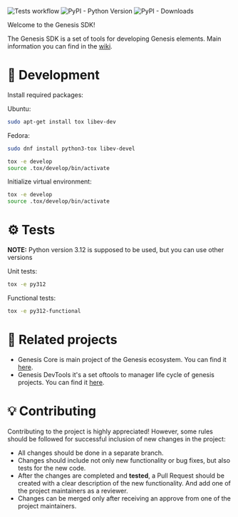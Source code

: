 ![Tests workflow](https://github.com/infraguys/gcl_sdk/actions/workflows/tests.yaml/badge.svg)
![PyPI - Python Version](https://img.shields.io/pypi/pyversions/gcl-sdk)
![PyPI - Downloads](https://img.shields.io/pypi/dm/gcl-sdk)

Welcome to the Genesis SDK!

The Genesis SDK is a set of tools for developing Genesis elements. Main information you can find in the [wiki](https://github.com/infraguys/gcl_sdk/wiki).


# 🚀 Development

Install required packages:

Ubuntu:
```bash
sudo apt-get install tox libev-dev
```

Fedora:
```bash
sudo dnf install python3-tox libev-devel

tox -e develop
source .tox/develop/bin/activate
```

Initialize virtual environment:

```bash
tox -e develop
source .tox/develop/bin/activate
```

# ⚙️ Tests

**NOTE:** Python version 3.12 is supposed to be used, but you can use other versions

Unit tests:

```bash
tox -e py312
```

Functional tests:

```bash
tox -e py312-functional
```


# 🔗 Related projects

- Genesis Core is main project of the Genesis ecosystem. You can find it [here](https://github.com/infraguys/genesis_core).
- Genesis DevTools it's a set oftools to manager life cycle of genesis projects. You can find it [here](https://github.com/infraguys/genesis_devtools).



# 💡 Contributing

Contributing to the project is highly appreciated! However, some rules should be followed for successful inclusion of new changes in the project:
- All changes should be done in a separate branch.
- Changes should include not only new functionality or bug fixes, but also tests for the new code.
- After the changes are completed and **tested**, a Pull Request should be created with a clear description of the new functionality. And add one of the project maintainers as a reviewer.
- Changes can be merged only after receiving an approve from one of the project maintainers.
